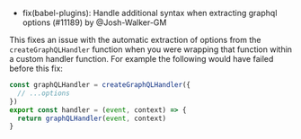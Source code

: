 - fix(babel-plugins): Handle additional syntax when extracting graphql options (#11189) by @Josh-Walker-GM

This fixes an issue with the automatic extraction of options from the `createGraphQLHandler` function when you were wrapping that function within a custom handler function. For example the following would have failed before this fix:

```ts
const graphQLHandler = createGraphQLHandler({
  // ...options
})
export const handler = (event, context) => {
  return graphQLHandler(event, context)
}
```
